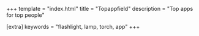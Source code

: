 +++
template = "index.html"
title = "Topappfield"
description = "Top apps for top people"

[extra]
keywords = "flashlight, lamp, torch, app"
+++
